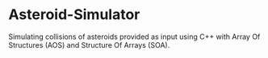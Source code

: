 # Asteroid-Simulator
Simulating collisions of asteroids provided as input using C++ with Array Of Structures (AOS) and Structure Of Arrays (SOA).
